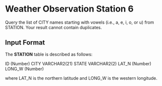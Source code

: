 # Weather Observation Station 6

Query the list of CITY names starting with vowels (i.e., a, e, i, o, or u) from STATION. Your result cannot contain duplicates.

## Input Format

The **STATION** table is described as follows:

ID (Number)
CITY VARCHAR2(21)
STATE VARCHAR2(2)
LAT_N (Number)
LONG_W (Number)

where LAT_N is the northern latitude and LONG_W is the western longitude.